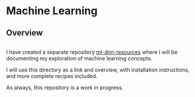 # Machine Learning

## Overview

```{tableofcontents}
```

I have created a separate repository [ml-dnn-resources](https://github.com/Dustpancake/ml-dnn-resources) where I will be documenting my exploration of machine learning concepts.

I will use this directory as a link and overview, with installation instructions, and more complete recipes included. 

As always, this repository is a work in progress.


